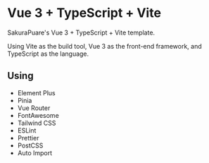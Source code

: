 # Vue 3 + TypeScript + Vite

SakuraPuare's Vue 3 + TypeScript + Vite template.

Using Vite as the build tool, Vue 3 as the front-end framework, and TypeScript as the language.

## Using

- Element Plus
- Pinia
- Vue Router
- FontAwesome
- Tailwind CSS
- ESLint
- Prettier
- PostCSS
- Auto Import